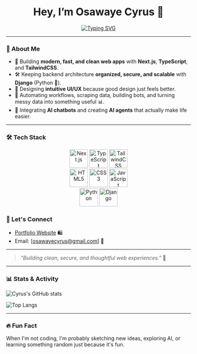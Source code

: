 <div align="center">

# Hey, I’m Osawaye Cyrus 👋

[![Typing SVG](https://readme-typing-svg.herokuapp.com?font=Fira+Code&size=28&pause=1000&color=00F7FF&width=435&lines=Full-Stack+Engineer;UI%2FUX+Designer;Python+%26+JavaScript+Enthusiast)](https://git.io/typing-svg)

</div>

---

### 🚀 About Me

- 🧠 Building **modern, fast, and clean web apps** with **Next.js**, **TypeScript**, and **TailwindCSS**.
- 🛠️ Keeping backend architecture **organized, secure, and scalable** with **Django** (Python 🐍).
- 🎨 Designing **intuitive UI/UX** because good design just feels better.
- 🤖 Automating workflows, scraping data, building bots, and turning messy data into something useful 📊.
- 🧹 Integrating **AI chatbots** and creating **AI agents** that actually make life easier.

---

### 🛠 Tech Stack

<div align="center">
  <img src="https://cdn.jsdelivr.net/gh/devicons/devicon/icons/nextjs/nextjs-original-wordmark.svg" width="50" alt="Next.js"/>
  <img src="https://cdn.jsdelivr.net/gh/devicons/devicon/icons/typescript/typescript-original.svg" width="50" alt="TypeScript"/>
  <img src="https://cdn.jsdelivr.net/gh/devicons/devicon/icons/tailwindcss/tailwindcss-plain.svg" width="50" alt="TailwindCSS"/>
</div>

<div align="center">
  <img src="https://cdn.jsdelivr.net/gh/devicons/devicon/icons/html5/html5-original.svg" width="50" alt="HTML5"/>
  <img src="https://cdn.jsdelivr.net/gh/devicons/devicon/icons/css3/css3-original.svg" width="50" alt="CSS3"/>
  <img src="https://cdn.jsdelivr.net/gh/devicons/devicon/icons/javascript/javascript-original.svg" width="50" alt="JavaScript"/>
</div>

<div align="center">
  <img src="https://cdn.jsdelivr.net/gh/devicons/devicon/icons/python/python-original.svg" width="50" alt="Python"/>
  <img src="https://cdn.jsdelivr.net/gh/devicons/devicon/icons/django/django-plain.svg" width="50" alt="Django"/>
</div>

### 📢 Let's Connect

- [Portfolio Website](https://cyrus-rho.vercel.app/) 🛍️
- Email: [osawayecyrus@gmail.com] 📧

---

> *"Building clean, secure, and thoughtful web experiences."* 🚀

---

### 📊 Stats & Activity

![Cyrus's GitHub stats](https://github-readme-stats.vercel.app/api?username=cypher125&show_icons=true&theme=tokyonight)

![Top Langs](https://github-readme-stats.vercel.app/api/top-langs/?username=cypher125&layout=compact&theme=tokyonight)


---

### 🔥 Fun Fact

When I'm not coding, I'm probably sketching new ideas, exploring AI, or learning something random just because it's fun.
